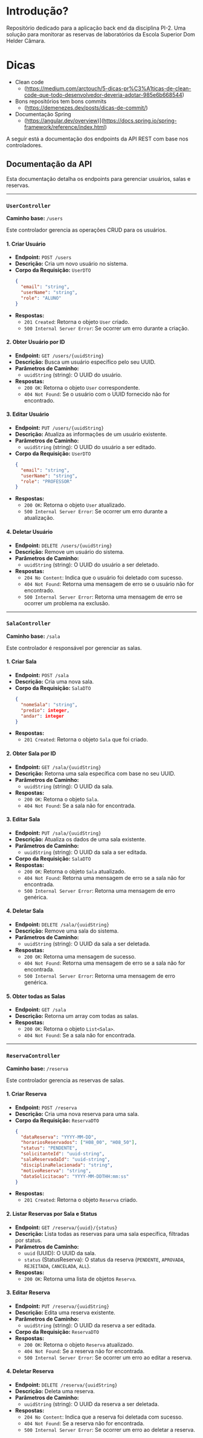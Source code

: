 # Introdução?
Repositório dedicado para a aplicação back end da disciplina PI-2. Uma solução para monitorar as reservas de laboratórios da Escola Superior Dom Helder Câmara.

# Dicas
 - Clean code
   * (https://medium.com/arctouch/5-dicas-pr%C3%A1ticas-de-clean-code-que-todo-desenvolvedor-deveria-adotar-985e6b668544)
 - Bons repositórios tem bons commits
   * (https://demenezes.dev/posts/dicas-de-commit/)
 - Documentação Spring 
   * (https://angular.dev/overview)](https://docs.spring.io/spring-framework/reference/index.html)

A seguir está a documentação dos endpoints da API REST com base nos controladores.

## Documentação da API

Esta documentação detalha os endpoints para gerenciar usuários, salas e reservas.

---

### `UserController`
**Caminho base:** `/users`

Este controlador gerencia as operações CRUD para os usuários.

#### **1. Criar Usuário**
- **Endpoint:** `POST /users`
- **Descrição:** Cria um novo usuário no sistema.
- **Corpo da Requisição:** `UserDTO`
  ```json
  {
    "email": "string",
    "userName": "string",
    "role": "ALUNO"
  }
  ```
- **Respostas:**
  - `201 Created`: Retorna o objeto `User` criado.
  - `500 Internal Server Error`: Se ocorrer um erro durante a criação.

#### **2. Obter Usuário por ID**
- **Endpoint:** `GET /users/{uuidString}`
- **Descrição:** Busca um usuário específico pelo seu UUID.
- **Parâmetros de Caminho:**
  - `uuidString` (string): O UUID do usuário.
- **Respostas:**
  - `200 OK`: Retorna o objeto `User` correspondente.
  - `404 Not Found`: Se o usuário com o UUID fornecido não for encontrado.

#### **3. Editar Usuário**
- **Endpoint:** `PUT /users/{uuidString}`
- **Descrição:** Atualiza as informações de um usuário existente.
- **Parâmetros de Caminho:**
  - `uuidString` (string): O UUID do usuário a ser editado.
- **Corpo da Requisição:** `UserDTO`
  ```json
  {
    "email": "string",
    "userName": "string",
    "role": "PROFESSOR"
  }
  ```
- **Respostas:**
  - `200 OK`: Retorna o objeto `User` atualizado.
  - `500 Internal Server Error`: Se ocorrer um erro durante a atualização.

#### **4. Deletar Usuário**
- **Endpoint:** `DELETE /users/{uuidString}`
- **Descrição:** Remove um usuário do sistema.
- **Parâmetros de Caminho:**
  - `uuidString` (string): O UUID do usuário a ser deletado.
- **Respostas:**
  - `204 No Content`: Indica que o usuário foi deletado com sucesso.
  - `404 Not Found`: Retorna uma mensagem de erro se o usuário não for encontrado.
  - `500 Internal Server Error`: Retorna uma mensagem de erro se ocorrer um problema na exclusão.

---

### `SalaController`
**Caminho base:** `/sala`

Este controlador é responsável por gerenciar as salas.

#### **1. Criar Sala**
- **Endpoint:** `POST /sala`
- **Descrição:** Cria uma nova sala.
- **Corpo da Requisição:** `SalaDTO`
  ```json
  {
    "nomeSala": "string",
    "predio": integer,
    "andar": integer
  }
  ```
- **Respostas:**
  - `201 Created`: Retorna o objeto `Sala` que foi criado.

#### **2. Obter Sala por ID**
- **Endpoint:** `GET /sala/{uuidString}`
- **Descrição:** Retorna uma sala específica com base no seu UUID.
- **Parâmetros de Caminho:**
  - `uuidString` (string): O UUID da sala.
- **Respostas:**
  - `200 OK`: Retorna o objeto `Sala`.
  - `404 Not Found`: Se a sala não for encontrada.

#### **3. Editar Sala**
- **Endpoint:** `PUT /sala/{uuidString}`
- **Descrição:** Atualiza os dados de uma sala existente.
- **Parâmetros de Caminho:**
  - `uuidString` (string): O UUID da sala a ser editada.
- **Corpo da Requisição:** `SalaDTO`
- **Respostas:**
  - `200 OK`: Retorna o objeto `Sala` atualizado.
  - `404 Not Found`: Retorna uma mensagem de erro se a sala não for encontrada.
  - `500 Internal Server Error`: Retorna uma mensagem de erro genérica.

#### **4. Deletar Sala**
- **Endpoint:** `DELETE /sala/{uuidString}`
- **Descrição:** Remove uma sala do sistema.
- **Parâmetros de Caminho:**
  - `uuidString` (string): O UUID da sala a ser deletada.
- **Respostas:**
  - `200 OK`: Retorna uma mensagem de sucesso.
  - `404 Not Found`: Retorna uma mensagem de erro se a sala não for encontrada.
  - `500 Internal Server Error`: Retorna uma mensagem de erro genérica.

#### **5. Obter todas as Salas**
- **Endpoint:** `GET /sala`
- **Descrição:** Retorna um array com todas as salas.
- **Respostas:**
  - `200 OK`: Retorna o objeto `List<Sala>`.
  - `404 Not Found`: Se a sala não for encontrada.
---

### `ReservaController`
**Caminho base:** `/reserva`

Este controlador gerencia as reservas de salas.

#### **1. Criar Reserva**
- **Endpoint:** `POST /reserva`
- **Descrição:** Cria uma nova reserva para uma sala.
- **Corpo da Requisição:** `ReservaDTO`
  ```json
  {
    "dataReserva": "YYYY-MM-DD",
    "horariosReservados": ["H08_00", "H08_50"],
    "status": "PENDENTE",
    "solicitanteId": "uuid-string",
    "salaReservadaId": "uuid-string",
    "disciplinaRelacionada": "string",
    "motivoReserva": "string",
    "dataSolicitacao": "YYYY-MM-DDTHH:mm:ss"
  }
  ```
- **Respostas:**
  - `201 Created`: Retorna o objeto `Reserva` criado.

#### **2. Listar Reservas por Sala e Status**
- **Endpoint:** `GET /reserva/{uuid}/{status}`
- **Descrição:** Lista todas as reservas para uma sala específica, filtradas por status.
- **Parâmetros de Caminho:**
  - `uuid` (UUID): O UUID da sala.
  - `status` (StatusReserva): O status da reserva (`PENDENTE`, `APROVADA`, `REJEITADA`, `CANCELADA`, `ALL`).
- **Respostas:**
  - `200 OK`: Retorna uma lista de objetos `Reserva`.

#### **3. Editar Reserva**
- **Endpoint:** `PUT /reserva/{uuidString}`
- **Descrição:** Edita uma reserva existente.
- **Parâmetros de Caminho:**
  - `uuidString` (string): O UUID da reserva a ser editada.
- **Corpo da Requisição:** `ReservaDTO`
- **Respostas:**
  - `200 OK`: Retorna o objeto `Reserva` atualizado.
  - `404 Not Found`: Se a reserva não for encontrada.
  - `500 Internal Server Error`: Se ocorrer um erro ao editar a reserva.

#### **4. Deletar Reserva**
- **Endpoint:** `DELETE /reserva/{uuidString}`
- **Descrição:** Deleta uma reserva.
- **Parâmetros de Caminho:**
  - `uuidString` (string): O UUID da reserva a ser deletada.
- **Respostas:**
  - `204 No Content`: Indica que a reserva foi deletada com sucesso.
  - `404 Not Found`: Se a reserva não for encontrada.
  - `500 Internal Server Error`: Se ocorrer um erro ao deletar a reserva.
